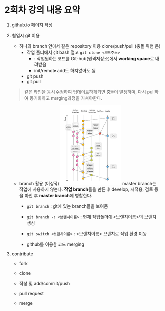 # 2회차 강의 내용 요약

1. github.io 페이지 작성

2. 협업시 git 이용
    - 하나의 branch 안에서 같은 repository 이용 clone/push/pull (충돌 위험 큼)
        - 작업 폴더에서 git bash 열고 `git clone <코드주소>` 
            - : 작업원하는 코드를 Git-hub(원격저장소)에서 **working space**로 내려받음
            - init/remote add도 하지않아도 됨
        - git push 
        - git pull
    > 같은 라인을 동시 수정하여 업데이트하게되면 충돌이 발생하며, 다시 pull하여 동기화하고 merging과정을 거쳐야한다.
    - branch 활용 (이상적)
        ![git workflow](./assets/git_workflow.png)
        master branch는 작업에 사용하지 않는다. **작업 branch**들을 만든 후 develop, 시적용, 검토 등을 마친 후 **master branch**에 병합한다. 
        - `git branch` : git에 있는 branch들을 보여줌
        - `git branch -c <브랜치이름>` : 현재 작업폴더에 <브랜치이름>의 브랜치 생성
        - `git switch <브랜치이름>` : <브랜치이름> 브랜치로 작업 환경 이동
    
        - github를 이용한 코드 merging

3. contribute
    - fork
    - clone
    - 작성 및 add/commit/push
    - pull request

    - merge


